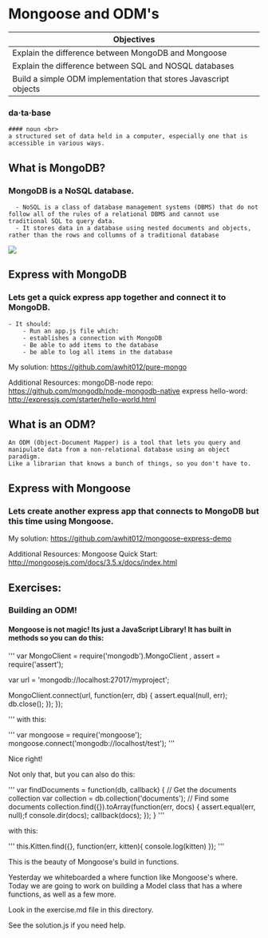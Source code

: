 # Mongoose and ODM's

Objectives|
-----|
|Explain the difference between MongoDB and Mongoose
|Explain the difference between SQL and NOSQL databases
|Build a simple ODM implementation that stores Javascript objects

### da·ta·base <br>
	#### noun <br>
	a structured set of data held in a computer, especially one that is accessible in various ways.

## What is MongoDB?
### MongoDB is a NoSQL database.
	  - NoSQL is a class of database management systems (DBMS) that do not follow all of the rules of a relational DBMS and cannot use traditional SQL to query data. 
	  - It stores data in a database using nested documents and objects, rather than the rows and collumns of a traditional database

<img src="http://dataconomy.com/wp-content/uploads/2014/07/SQL-vs.-NoSQL.png">

## Express with MongoDB

### Lets get a quick express app together and connect it to MongoDB. 
 	- It should:
 		- Run an app.js file which:
 		- establishes a connection with MongoDB
 		- Be able to add items to the database
 		- be able to log all items in the database

My solution: https://github.com/awhit012/pure-mongo

Additional Resources: 
	mongoDB-node repo: https://github.com/mongodb/node-mongodb-native
	express hello-word: http://expressjs.com/starter/hello-world.html




## What is an ODM?
	An ODM (Object-Document Mapper) is a tool that lets you query and manipulate data from a non-relational database using an object paradigm.
	Like a librarian that knows a bunch of things, so you don't have to.

## Express with Mongoose

### Lets create another express app that connects to MongoDB but this time using Mongoose. 

My solution: https://github.com/awhit012/mongoose-express-demo

Additional Resources: 
	Mongoose Quick Start: http://mongoosejs.com/docs/3.5.x/docs/index.html



## Exercises:
### Building an ODM!

#### Mongoose is not magic! Its just a JavaScript Library! It has built in methods so you can do this:

'''
  var MongoClient = require('mongodb').MongoClient
    , assert = require('assert');

  var url = 'mongodb://localhost:27017/myproject';

  MongoClient.connect(url, function(err, db) {
    assert.equal(null, err);
      db.close();
    });
  });

'''
with this:

'''
  var mongoose = require('mongoose');
  mongoose.connect('mongodb://localhost/test');
'''

Nice right!

Not only that, but you can also do this:

'''
  var findDocuments = function(db, callback) {
    // Get the documents collection 
    var collection = db.collection('documents');
    // Find some documents 
    collection.find({}).toArray(function(err, docs) {
      assert.equal(err, null);f
      console.dir(docs);
      callback(docs);
    });
  }
'''

with this:

'''
  this.Kitten.find({}, function(err, kitten){
    	console.log(kitten)
    });
'''

This is the beauty of Mongoose's build in functions. 

Yesterday we whiteboarded a where function like Mongoose's where. Today we are going to work on building a Model class that has a where functions, as well as a few more. 

Look in the exercise.md file in this directory. 

See the solution.js if you need help. 



